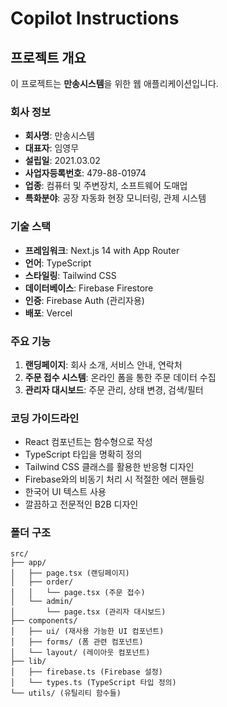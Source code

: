 # Copilot Instructions

<!-- Use this file to provide workspace-specific custom instructions to Copilot. For more details, visit https://code.visualstudio.com/docs/copilot/copilot-customization#_use-a-githubcopilotinstructionsmd-file -->

## 프로젝트 개요
이 프로젝트는 **만송시스템**을 위한 웹 애플리케이션입니다.

### 회사 정보
- **회사명**: 만송시스템
- **대표자**: 임영무
- **설립일**: 2021.03.02
- **사업자등록번호**: 479-88-01974
- **업종**: 컴퓨터 및 주변장치, 소프트웨어 도매업
- **특화분야**: 공장 자동화 현장 모니터링, 관제 시스템

### 기술 스택
- **프레임워크**: Next.js 14 with App Router
- **언어**: TypeScript
- **스타일링**: Tailwind CSS
- **데이터베이스**: Firebase Firestore
- **인증**: Firebase Auth (관리자용)
- **배포**: Vercel

### 주요 기능
1. **랜딩페이지**: 회사 소개, 서비스 안내, 연락처
2. **주문 접수 시스템**: 온라인 폼을 통한 주문 데이터 수집
3. **관리자 대시보드**: 주문 관리, 상태 변경, 검색/필터

### 코딩 가이드라인
- React 컴포넌트는 함수형으로 작성
- TypeScript 타입을 명확히 정의
- Tailwind CSS 클래스를 활용한 반응형 디자인
- Firebase와의 비동기 처리 시 적절한 에러 핸들링
- 한국어 UI 텍스트 사용
- 깔끔하고 전문적인 B2B 디자인

### 폴더 구조
```
src/
├── app/
│   ├── page.tsx (랜딩페이지)
│   ├── order/
│   │   └── page.tsx (주문 접수)
│   └── admin/
│       └── page.tsx (관리자 대시보드)
├── components/
│   ├── ui/ (재사용 가능한 UI 컴포넌트)
│   ├── forms/ (폼 관련 컴포넌트)
│   └── layout/ (레이아웃 컴포넌트)
├── lib/
│   ├── firebase.ts (Firebase 설정)
│   └── types.ts (TypeScript 타입 정의)
└── utils/ (유틸리티 함수들)
```
